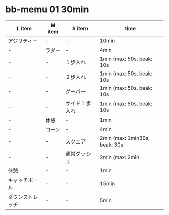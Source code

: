 # bb-memu 01 30min

| L item       | M item | S item         | time                          |
| ------------ | ------ | -------------- | ----------------------------- |
| アジリティー | -      | -              | 10min                         |
| -            | ラダー | -              | 4min                          |
| -            | -      | １歩入れ       | 1min (max: 50s, beak: 10s     |
| -            | -      | ２歩入れ       | 1min (max: 50s, beak: 10s     |
| -            | -      | グーパー       | 1min (max: 50s, beak: 10s     |
| -            | -      | サイド１歩入れ | 1min (max: 50s, beak: 10s     |
| -            | 休憩   | -              | 1min                          |
| -            | コーン | -              | 4min                          |
| -            | -      | スクエア       | 2min (max: 1min30s, beak: 30s |
| - | - | 通常ダッシュ | 2min (max: 2min |
| 休憩 | - | - | 1min |
| キャッチボール | - | - | 15min |
| ダウンストレッチ | - | - | 5min |
